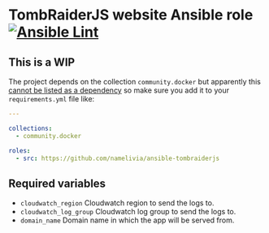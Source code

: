 # TombRaiderJS website Ansible role [![Ansible Lint](https://github.com/namelivia/ansible-tombraiderjs/actions/workflows/ansible-lint.yml/badge.svg)](https://github.com/namelivia/ansible-tombraiderjs/actions/workflows/ansible-lint.yml)

## This is a WIP

The project depends on the collection `community.docker` but apparently this [cannot be listed as a dependency](https://github.com/ansible/ansible/issues/62847) so make sure you add it to your `requirements.yml` file like:

```yml
---

collections:
  - community.docker

roles:
  - src: https://github.com/namelivia/ansible-tombraiderjs
```

## Required variables
 - `cloudwatch_region` Cloudwatch region to send the logs to.
 - `cloudwatch_log_group` Cloudwatch log group to send the logs to.
 - `domain_name` Domain name in which the app will be served from.
